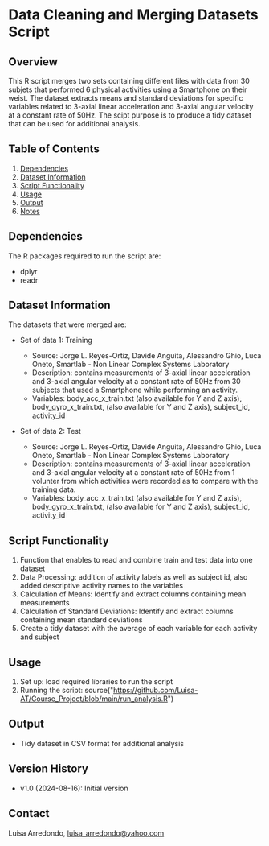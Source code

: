 # Data Cleaning and Merging Datasets Script

## Overview
This R script merges two sets containing different files with data from 30 subjets that performed 6 physical activities using a Smartphone on their weist. The dataset extracts means and standard deviations for specific variables related to 3-axial linear acceleration and 3-axial angular velocity at a constant rate of 50Hz. The scipt purpose is to produce a tidy dataset that can be used for additional analysis. 

## Table of Contents
1. [Dependencies](#dependencies)
2. [Dataset Information](#dataset-information)
3. [Script Functionality](#script-functionality)
4. [Usage](#usage)
5. [Output](#output)
6. [Notes](#notes)

## Dependencies
The R packages required to run the script are:
- dplyr
- readr

## Dataset Information
The datasets that were merged are:
- Set of data 1: Training
  - Source: Jorge L. Reyes-Ortiz, Davide Anguita, Alessandro Ghio, Luca Oneto, Smartlab - Non Linear Complex Systems Laboratory
  - Description: contains measurements of 3-axial linear acceleration and 3-axial angular velocity at a constant rate of 50Hz from 30 subjects that used
    a Smartphone while performing an activity.
  - Variables: body_acc_x_train.txt (also available for Y and Z axis), body_gyro_x_train.txt, (also available for Y and Z axis), subject_id, activity_id

- Set of data 2: Test
  - Source: Jorge L. Reyes-Ortiz, Davide Anguita, Alessandro Ghio, Luca Oneto, Smartlab - Non Linear Complex Systems Laboratory
  - Description: contains measurements of 3-axial linear acceleration and 3-axial angular velocity at a constant rate of 50Hz from 1 volunter from which activities were recorded as to
    compare with the training data.
  - Variables: body_acc_x_train.txt (also available for Y and Z axis), body_gyro_x_train.txt, (also available for Y and Z axis), subject_id, activity_id

## Script Functionality
1. Function that enables to read and combine train and test data into one dataset
2. Data Processing: addition of activity labels as well as subject id, also added descriptive activity names to the variables
3. Calculation of Means: Identify and extract columns containing mean measurements
4. Calculation of Standard Deviations: Identify and extract columns containing mean standard deviations
5. Create a tidy dataset with the average of each variable for each activity and subject
   
## Usage
1. Set up: load required libraries to run the script
2. Running the script: source("https://github.com/Luisa-AT/Course_Project/blob/main/run_analysis.R")

## Output
- Tidy dataset in CSV format for additional analysis

## Version History
- v1.0 (2024-08-16): Initial version

## Contact
Luisa Arredondo, luisa_arredondo@yahoo.com
